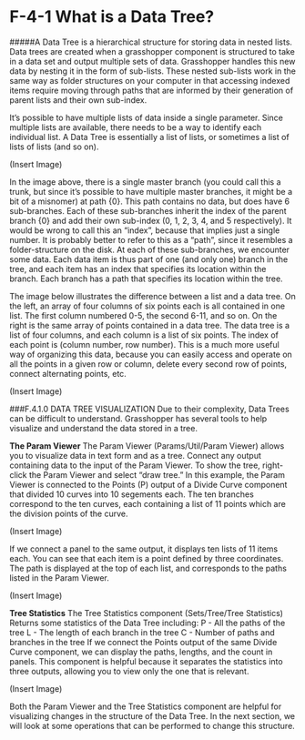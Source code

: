 # F-4-1 What is a Data Tree?

#####A Data Tree is a hierarchical structure for storing data in nested lists. Data trees are created when a grasshopper component is structured to take in a data set and output multiple sets of data. Grasshopper handles this new data by nesting it in the form of sub-lists. These nested sub-lists work in the same way as folder structures on your computer in that accessing indexed items require moving through paths that are informed by their generation of parent lists and their own sub-index.

It’s possible to have multiple lists of data inside a single parameter. Since
multiple lists are available, there needs to be a way to identify each individual
list. A Data Tree is essentially a list of lists, or sometimes a list of lists of lists (and
so on).

(Insert Image)

In the image above, there is a single master branch (you could call this a trunk,
but since it’s possible to have multiple master branches, it might be a bit of a
misnomer) at path {0}. This path contains no data, but does have 6 sub-branches.
Each of these sub-branches inherit the index of the parent branch {0} and add
their own sub-index (0, 1, 2, 3, 4, and 5 respectively). It would be wrong to call
this an “index”, because that implies just a single number. It is probably better to refer to this as a “path”, since it resembles a folder-structure on the disk. At each
of these sub-branches, we encounter some data. Each data item is thus part of
one (and only one) branch in the tree, and each item has an index that specifies
its location within the branch. Each branch has a path that specifies its location
within the tree.

The image below illustrates the difference between a list and a data tree. On the
left, an array of four columns of six points each is all contained in one list. The
first column numbered 0-5, the second 6-11, and so on. On the right is the same
array of points contained in a data tree. The data tree is a list of four columns,
and each column is a list of six points. The index of each point is (column number,
row number). This is a much more useful way of organizing this data, because
you can easily access and operate on all the points in a given row or column,
delete every second row of points, connect alternating points, etc.

(Insert Image)

###F.4.1.0 DATA TREE VISUALIZATION
Due to their complexity, Data Trees can be difficult to understand. Grasshopper
has several tools to help visualize and understand the data stored in a tree.

**The Param Viewer**
The Param Viewer (Params/Util/Param Viewer) allows you to visualize data in
text form and as a tree. Connect any output containing data to the input of the
Param Viewer. To show the tree, right-click the Param Viewer and select “draw
tree.” In this example, the Param Viewer is connected to the Points (P) output of
a Divide Curve component that divided 10 curves into 10 segements each. The
ten branches correspond to the ten curves, each containing a list of 11 points
which are the division points of the curve.

(Insert Image)

If we connect a panel to the same output, it displays ten lists of 11 items each.
You can see that each item is a point defined by three coordinates. The path is
displayed at the top of each list, and corresponds to the paths listed in the Param
Viewer.

(Insert Image)

**Tree Statistics**
The Tree Statistics component (Sets/Tree/Tree Statistics) Returns some
statistics of the Data Tree including:
P - All the paths of the tree
L - The length of each branch in the tree
C - Number of paths and branches in the tree
If we connect the Points output of the same Divide Curve component, we can
display the paths, lengths, and the count in panels. This component is helpful
because it separates the statistics into three outputs, allowing you to view only
the one that is relevant.

(Insert Image)

Both the Param Viewer and the Tree Statistics component are helpful for
visualizing changes in the structure of the Data Tree. In the next section, we will
look at some operations that can be performed to change this structure.
